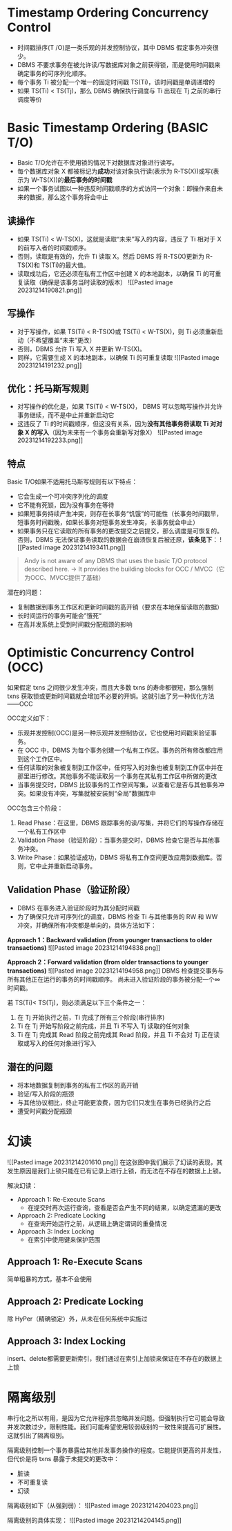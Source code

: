 # Timestamp Ordering Concurrency Control
- 时间戳排序(T /O)是一类乐观的并发控制协议，其中 DBMS 假定事务冲突很少。
- DBMS 不要求事务在被允许读/写数据库对象之前获得锁，而是使用时间戳来确定事务的可序列化顺序。
- 每个事务 Ti 被分配一个唯一的固定时间戳 TS(Ti)，该时间戳是单调递增的
- 如果 TS(Ti) < TS(Tj)，那么 DBMS 确保执行调度与 Ti 出现在 Tj 之前的串行调度等价

# Basic Timestamp Ordering (BASIC T/O)
- Basic T/O允许在不使用锁的情况下对数据库对象进行读写。
- 每个数据库对象 X 都被标记为**成功**对该对象执行读(表示为 R-TS(X))或写(表示为 W-TS(X))的**最后事务的时间戳**
- 如果一个事务试图以一种违反时间戳顺序的方式访问一个对象：即操作来自未来的数据，那么这个事务将会中止

## 读操作
- 如果 TS(Ti) < W-TS(X)，这就是读取“未来”写入的内容，违反了 Ti 相对于 X 的前写入者的时间戳顺序。
- 否则，读取是有效的，允许 Ti 读取 X。然后 DBMS 将 R-TS(X)更新为 R-TS(X)和 TS(Ti)的最大值。
- 读取成功后，它还必须在私有工作区中创建 X 的本地副本，以确保 Ti 的可重复读取（确保是该事务当时读取的版本）
![[Pasted image 20231214190821.png]]

## 写操作
- 对于写操作，如果 TS(Ti) < R-TS(X)或 TS(Ti) < W-TS(X)，则 Ti 必须重新启动（不希望覆盖“未来”更改）
- 否则，DBMS 允许 Ti 写入 X 并更新 W-TS(X)。
- 同样，它需要生成 X 的本地副本，以确保 Ti 的可重复读取
![[Pasted image 20231214191232.png]]

## 优化：托马斯写规则
- 对写操作的优化是，如果 TS(Ti) < W-TS(X)， DBMS 可以忽略写操作并允许事务继续，而不是中止并重新启动它
- 这违反了 Ti 的时间戳顺序，但这没有关系，因为**没有其他事务将读取 Ti 对对象 X 的写入**（因为未来有一个事务会重新写对象X）
![[Pasted image 20231214192233.png]]

## 特点
Basic T/O如果不适用托马斯写规则有以下特点：
- 它会生成一个可冲突序列化的调度
- 它不能有死锁，因为没有事务在等待
- 如果短事务持续产生冲突，则存在长事务“饥饿”的可能性（长事务时间戳早，短事务时间戳晚，如果长事务对短事务发生冲突，长事务就会中止）
- 如果事务只在它读取的所有事务的更改提交之后提交，那么调度是可恢复的。 否则，DBMS 无法保证事务读取的数据会在崩溃恢复后被还原，**该条见下**：
![[Pasted image 20231214193411.png]]


>Andy is not aware of any DBMS that uses the basic T/O protocol described here. 
>	→ It provides the building blocks for OCC / MVCC（它为OCC、MVCC提供了基础）

潜在的问题：
- 复制数据到事务工作区和更新时间戳的高开销（要求在本地保留读取的数据）
- 长时间运行的事务可能会”饿死“
- 在高并发系统上受到时间戳分配瓶颈的影响

# Optimistic Concurrency Control (OCC)
如果假定 txns 之间很少发生冲突，而且大多数 txns 的寿命都很短，那么强制 txns 获取锁或更新时间戳就会增加不必要的开销。这就引出了另一种优化方法——OCC

OCC定义如下：
- 乐观并发控制(OCC)是另一种乐观并发控制协议，它也使用时间戳来验证事务。
- 在 OCC 中，DBMS 为每个事务创建一个私有工作区。事务的所有修改都应用到这个工作区中。
- 任何读取的对象被复制到工作区中，任何写入的对象也被复制到工作区中并在那里进行修改。其他事务不能读取另一个事务在其私有工作区中所做的更改
- 当事务提交时，DBMS 比较事务的工作空间写集，以查看它是否与其他事务冲突。如果没有冲突，写集就被安装到“全局”数据库中

OCC包含三个阶段：
1. Read Phase：在这里，DBMS 跟踪事务的读/写集，并将它们的写操作存储在一个私有工作区中
2. Validation Phase（验证阶段）：当事务提交时，DBMS 检查它是否与其他事务冲突。
3. Write Phase：如果验证成功，DBMS 将私有工作空间更改应用到数据库。否则，它中止并重新启动事务。

## Validation Phase（验证阶段）
- DBMS 在事务进入验证阶段时为其分配时间戳
- 为了确保只允许可序列化的调度，DBMS 检查 Ti 与其他事务的 RW 和 WW 冲突，并确保所有冲突都是单向的，具体方法如下：

**Approach 1：Backward validation (from younger transactions to older transactions)**
![[Pasted image 20231214194838.png]]

**Approach 2：Forward validation (from older transactions to younger transactions)**
![[Pasted image 20231214194958.png]]
DBMS 检查提交事务与所有其他正在运行的事务的时间戳顺序。 尚未进入验证阶段的事务被分配一个∞时间戳。

若 TS(Ti)< TS(Tj)，则必须满足以下三个条件之一：
1. 在 Tj 开始执行之前，Ti 完成了所有三个阶段(串行排序)
2. Ti 在 Tj 开始写阶段之前完成，并且 Ti 不写入 Tj 读取的任何对象
3. Ti 在 Tj 完成其 Read 阶段之前完成其 Read 阶段，并且 Ti 不会对 Tj 正在读取或写入的任何对象进行写入

## 潜在的问题
- 将本地数据复制到事务的私有工作区的高开销 
- 验证/写入阶段的瓶颈
- 与其他协议相比，终止可能更浪费，因为它们只发生在事务已经执行之后
- 遭受时间戳分配瓶颈

# 幻读
![[Pasted image 20231214201610.png]]
在这张图中我们展示了幻读的表现，其发生原因是我们上锁只能在已有记录上进行上锁，而无法在不存在的数据上上锁。

解决幻读：
- Approach 1: Re-Execute Scans
	- 在提交时再次运行查询，查看是否会产生不同的结果，以确定遗漏的更改
- Approach 2: Predicate Locking
	- 在查询开始运行之前，从逻辑上确定谓词的重叠情况
- Approach 3: Index Locking
	- 在索引中使用键来保护范围

## Approach 1: Re-Execute Scans
简单粗暴的方式，基本不会使用

## Approach 2: Predicate Locking
除 HyPer（精确锁定）外，从未在任何系统中实施过

## Approach 3: Index Locking
insert、delete都需要更新索引，我们通过在索引上加锁来保证在不存在的数据上上锁

# 隔离级别
串行化之所以有用，是因为它允许程序员忽略并发问题。但强制执行它可能会导致并发次数过少，限制性能。我们可能希望使用较弱级别的一致性来提高可扩展性。这就引出了隔离级别。

隔离级别控制一个事务暴露给其他并发事务操作的程度。它能提供更高的并发性，但代价是将 txns 暴露于未提交的更改中：
- 脏读
- 不可重复读
- 幻读

隔离级别如下（从强到弱）：
![[Pasted image 20231214204023.png]]

隔离级别的具体实现：
![[Pasted image 20231214204145.png]]






